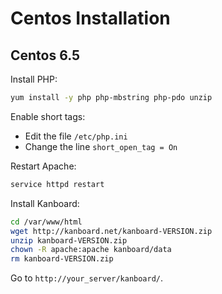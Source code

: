 Centos Installation
===================

Centos 6.5
----------

Install PHP:

```bash
yum install -y php php-mbstring php-pdo unzip
```

Enable short tags:

- Edit the file `/etc/php.ini`
- Change the line `short_open_tag = On`

Restart Apache:

```bash
service httpd restart
```

Install Kanboard:

```bash
cd /var/www/html
wget http://kanboard.net/kanboard-VERSION.zip
unzip kanboard-VERSION.zip
chown -R apache:apache kanboard/data
rm kanboard-VERSION.zip
```

Go to `http://your_server/kanboard/`.